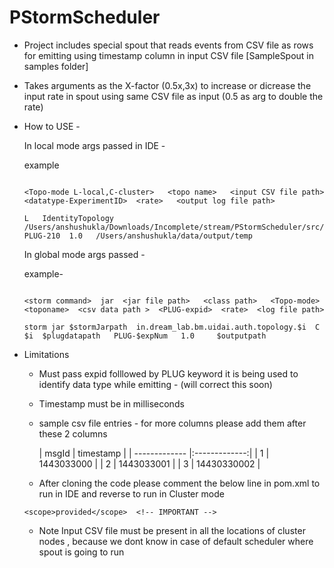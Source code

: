# PStormScheduler

- Project includes special spout that reads events from CSV file as rows  for emitting using timestamp column in input CSV file 
 [SampleSpout in samples folder]
- Takes arguments as the X-factor (0.5x,3x) to increase or dicrease the input rate in spout using same CSV file as input 
  (0.5 as arg to double the rate)

- How to USE -

    In local mode  args passed in IDE -
    
    example
    ```
   
    <Topo-mode L-local,C-cluster>   <topo name>   <input CSV file path>    <datatype-ExperimentID>  <rate>   <output log file path>
    
    L   IdentityTopology   /Users/anshushukla/Downloads/Incomplete/stream/PStormScheduler/src/test/java/operation/output/eventDist.csv     PLUG-210  1.0   /Users/anshushukla/data/output/temp
    ```
  
  
   In global mode args passed - 
   
   example-
   ```
   
   <storm command>  jar  <jar file path>   <class path>   <Topo-mode>   <toponame>  <csv data path >  <PLUG-expid>  <rate>  <log file path>
    
   storm jar $stormJarpath  in.dream_lab.bm.uidai.auth.topology.$i  C  $i  $plugdatapath   PLUG-$expNum   1.0     $outputpath
   
   ```
   
   
- Limitations 
   
  - Must pass   expid  folllowed by PLUG keyword  it is  being used to identify data type while emitting - <PLUG-expid>   (will correct this soon)
  - Timestamp  must be in milliseconds
  - sample csv file  entries - for more columns please add  them after these 2 columns
    
    
    | msgId        | timestamp           |
| ------------- |:-------------:| 
| 1      | 1443033000 | 
| 2      | 1443033001     | 
| 3 | 14430330002    | 

    
  - After cloning the code please   comment the below line in pom.xml to run in IDE and  reverse to run in Cluster mode 
  
  ```
  <scope>provided</scope>  <!-- IMPORTANT -->
  ```
  - Note 
   Input CSV file must be present in all the locations of  cluster nodes , because we dont know in case of default scheduler  where spout is going to run
  
